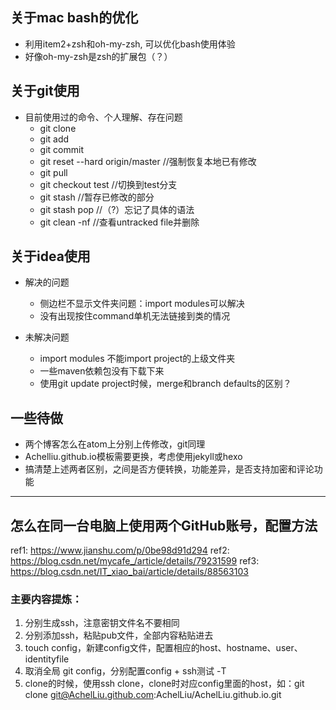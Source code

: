 ## 关于mac bash的优化

- 利用item2+zsh和oh-my-zsh, 可以优化bash使用体验
- 好像oh-my-zsh是zsh的扩展包（？）

## 关于git使用

- 目前使用过的命令、个人理解、存在问题
  - git clone
  - git add
  - git commit
  - git reset --hard origin/master  //强制恢复本地已有修改
  - git pull
  - git checkout test //切换到test分支
  - git stash //暂存已修改的部分
  - git stash pop //（?）忘记了具体的语法
  - git clean -nf //查看untracked file并删除


## 关于idea使用

- 解决的问题
  - 侧边栏不显示文件夹问题：import modules可以解决
  - 没有出现按住command单机无法链接到类的情况


- 未解决问题
  - import modules 不能import project的上级文件夹
  - 一些maven依赖包没有下载下来
  - 使用git update project时候，merge和branch defaults的区别？


## 一些待做

- 两个博客怎么在atom上分别上传修改，git同理
- Achelliu.github.io模板需要更换，考虑使用jekyll或hexo
- 搞清楚上述两者区别，之间是否方便转换，功能差异，是否支持加密和评论功能


---

## 怎么在同一台电脑上使用两个GitHub账号，配置方法
ref1: https://www.jianshu.com/p/0be98d91d294
ref2: https://blog.csdn.net/mycafe_/article/details/79231599
ref3: https://blog.csdn.net/IT_xiao_bai/article/details/88563103

### 主要内容提炼：
1. 分别生成ssh，注意密钥文件名不要相同
2. 分别添加ssh，粘贴pub文件，全部内容粘贴进去
3. touch config，新建config文件，配置相应的host、hostname、user、identityfile
4. 取消全局 git config，分别配置config + ssh测试 -T
5. clone的时候，使用ssh clone，clone时对应config里面的host，如：git clone git@AchelLiu.github.com:AchelLiu/AchelLiu.github.io.git
